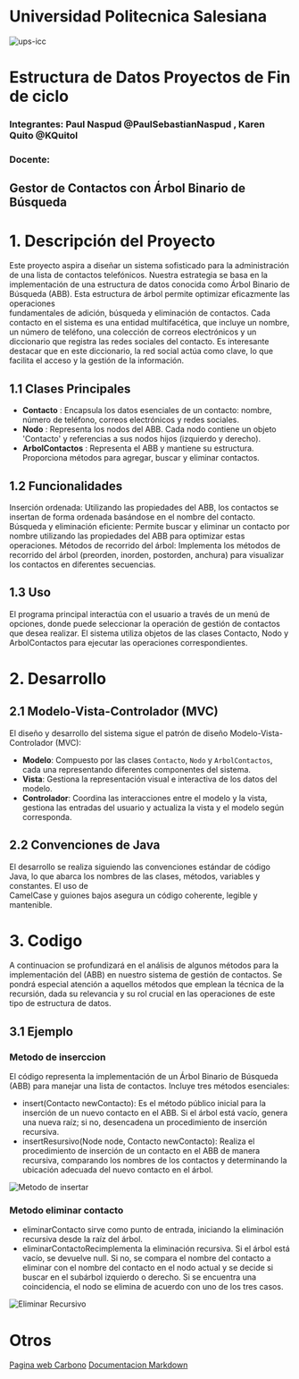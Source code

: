 # Universidad Politecnica Salesiana 
![ups-icc](https://github.com/PaulSebastianNaspud/estructura-u2-pratica3/assets/131235143/d8801de9-eea7-49f5-9594-fe27f5d55528) 

# Estructura de Datos Proyectos de Fin de ciclo

### Integrantes: Paul Naspud @PaulSebastianNaspud , Karen Quito @KQuitol
### Docente: 

## Gestor de Contactos con Árbol Binario de Búsqueda

# 1. Descripción del Proyecto
Este proyecto aspira a diseñar un sistema sofisticado para la administración de una lista de contactos telefónicos. Nuestra estrategia se basa en la implementación 
de una estructura de datos conocida como Árbol Binario de Búsqueda (ABB). Esta estructura de árbol permite optimizar eficazmente las operaciones  
fundamentales de adición, búsqueda y eliminación de contactos. Cada contacto en el sistema es una entidad multifacética, que incluye un nombre, un número de 
teléfono, una colección de correos electrónicos y un diccionario que registra las redes sociales del contacto. Es interesante destacar que en este diccionario, la 
red social actúa como clave, lo que facilita el acceso y la gestión de la información.

## 1.1 Clases Principales
- **Contacto** : Encapsula los datos esenciales de un contacto: nombre, número de teléfono, correos electrónicos y redes sociales.
- **Nodo** : Representa los nodos del ABB. Cada nodo contiene un objeto 'Contacto' y referencias a sus nodos hijos (izquierdo y derecho).
- **ArbolContactos** : Representa el ABB y mantiene su estructura. Proporciona métodos para agregar, buscar y eliminar contactos.
  
## 1.2 Funcionalidades
Inserción ordenada: Utilizando las propiedades del ABB, los contactos se insertan de forma ordenada basándose en el nombre del contacto.
Búsqueda y eliminación eficiente: Permite buscar y eliminar un contacto por nombre utilizando las propiedades del ABB para optimizar estas operaciones.
Métodos de recorrido del árbol: Implementa los métodos de recorrido del árbol (preorden, inorden, postorden, anchura) para visualizar los contactos en diferentes
secuencias.
  
## 1.3 Uso
El programa principal interactúa con el usuario a través de un menú de opciones, donde puede seleccionar la operación de gestión de contactos que desea realizar.
El sistema utiliza objetos de las clases Contacto, Nodo y ArbolContactos para ejecutar las operaciones correspondientes.

# 2. Desarrollo

## 2.1 Modelo-Vista-Controlador (MVC)
El diseño y desarrollo del sistema sigue el patrón de diseño Modelo-Vista-Controlador (MVC):
-  **Modelo**: Compuesto por las clases `Contacto`, `Nodo` y `ArbolContactos`, cada una representando diferentes componentes del sistema.
- **Vista**: Gestiona la representación visual e interactiva de los datos del modelo.
- **Controlador**: Coordina las interacciones entre el modelo y la vista, gestiona las entradas del usuario y actualiza la vista y el modelo según corresponda.

## 2.2 Convenciones de Java
El desarrollo se realiza siguiendo las convenciones estándar de código Java, lo que abarca los nombres de las clases, métodos, variables y constantes. El uso de   
CamelCase y guiones bajos asegura un código coherente, legible y mantenible.

# 3. Codigo
A continuacion se profundizará en el análisis de algunos métodos para la implementación del (ABB) en nuestro sistema de gestión de contactos. Se pondrá especial
atención a aquellos métodos que emplean la técnica de la recursión, dada su relevancia y su rol crucial en las operaciones de este tipo de estructura de datos.

## 3.1 Ejemplo
### Metodo de inserccion
El código representa la implementación de un Árbol Binario de Búsqueda (ABB) para manejar una lista de contactos. Incluye tres métodos esenciales:
- insert(Contacto newContacto): Es el método público inicial para la inserción de un nuevo contacto en el ABB. Si el árbol está vacío, genera una nueva raíz; si no,
  desencadena un procedimiento de inserción recursiva.
- insertResursivo(Node node, Contacto newContacto): Realiza el procedimiento de inserción de un contacto en el ABB de manera recursiva, comparando los nombres de
  los contactos y determinando la ubicación adecuada del nuevo contacto en el árbol.
  
![Metodo de insertar](https://github.com/PaulSebastianNaspud/estructura-u2-pratica3/assets/131235143/c39105b5-7bf7-408e-ae92-aa35dc63c06d)

### Metodo eliminar contacto
- eliminarContacto sirve como punto de entrada, iniciando la eliminación recursiva desde la raíz del árbol.
- eliminarContactoRecimplementa la eliminación recursiva. Si el árbol está vacío, se devuelve null. Si no, se compara el nombre del contacto a eliminar con el
  nombre del contacto en el nodo actual y se decide si buscar en el subárbol izquierdo o derecho. Si se encuentra una coincidencia, el nodo se elimina de acuerdo
  con uno de los tres casos.

![Eliminar Recursivo](https://github.com/PaulSebastianNaspud/estructura-u2-pratica3/assets/131235143/416b2d52-344f-4def-bd6a-a9a3e8691308)

# Otros
[Pagina web Carbono](https://carbon.now.sh/?bg=rgba(171%2C%20184%2C%20195%2C%201)&t=material&wt=none&l=text%2Fx-php&ds=true&dsyoff=20px&dsblur=68px&wc=true&wa=true&pv=47px&ph=32px&ln=false&fm=Hack&fs=14px&lh=133%25&si=false&es=2x&wm=false)
[Documentacion Markdown](https://docs.github.com/es/get-started/writing-on-github/getting-started-with-writing-and-formatting-on-github/basic-writing-and-formatting-syntax)
